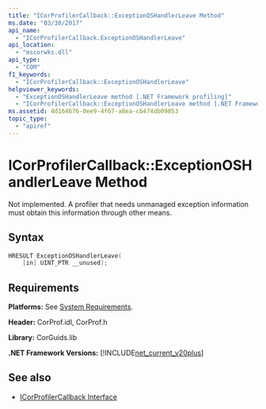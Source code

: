 ```yaml
---
title: "ICorProfilerCallback::ExceptionOSHandlerLeave Method"
ms.date: "03/30/2017"
api_name: 
  - "ICorProfilerCallback.ExceptionOSHandlerLeave"
api_location: 
  - "mscorwks.dll"
api_type: 
  - "COM"
f1_keywords: 
  - "ICorProfilerCallback::ExceptionOSHandlerLeave"
helpviewer_keywords: 
  - "ExceptionOSHandlerLeave method [.NET Framework profiling]"
  - "ICorProfilerCallback::ExceptionOSHandlerLeave method [.NET Framework profiling]"
ms.assetid: 4d164676-0ee9-4f67-a8ea-cb474db09053
topic_type: 
  - "apiref"
---
```

# ICorProfilerCallback::ExceptionOSHandlerLeave Method
Not implemented. A profiler that needs unmanaged exception information must obtain this information through other means.  
  
## Syntax  
  
```cpp  
HRESULT ExceptionOSHandlerLeave(  
    [in] UINT_PTR __unused);  
```  
  
## Requirements  
 **Platforms:** See [System Requirements](../../../../docs/framework/get-started/system-requirements.md).  
  
 **Header:** CorProf.idl, CorProf.h  
  
 **Library:** CorGuids.lib  
  
 **.NET Framework Versions:** [!INCLUDE[net_current_v20plus](../../../../includes/net-current-v20plus-md.md)]  
  
## See also

- [ICorProfilerCallback Interface](../../../../docs/framework/unmanaged-api/profiling/icorprofilercallback-interface.md)
